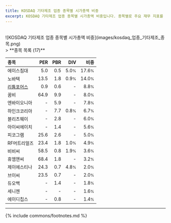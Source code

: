 ```yaml
---
title: KOSDAQ 기타제조 업종 종목별 시가총액 비중
excerpt: KOSDAQ 기타제조 업종 종목별 시가총액 비중입니다. 종목별로 주요 재무 지표를 함께 표시합니다.
---
```

<br>
![KOSDAQ 기타제조 업종 종목별 시가총액 비중](images/kosdaq_업종_기타제조_종목.png)
<br>
> **종목 목록 (17)**<a id="list"></a>

| **종목** | **PER** | **PBR** | **DIV** | **비중** |
| :------- | ------: | ------: | ------: | -------: |
| 에이스침대 | 5.0 | 0.5 | 5.0<small>%</small> | 17.6<small>%</small> |
| 노바텍 | 13.5 | 1.8 | 0.9<small>%</small> | 14.0<small>%</small> |
| [리튬포어스](/073570/) | 0.9 | 0.6 | - | 8.8<small>%</small> |
| 꿈비 | 64.9 | 9.9 | - | 8.0<small>%</small> |
| 엔바이오니아 | - | 5.9 | - | 7.8<small>%</small> |
| 하인크코리아 | - | 7.7 | 0.8<small>%</small> | 6.7<small>%</small> |
| 블리츠웨이 | - | 2.8 | - | 6.0<small>%</small> |
| 아이씨에이치 | - | 1.4 | - | 5.6<small>%</small> |
| 피코그램 | 25.6 | 2.6 | - | 5.0<small>%</small> |
| RF머트리얼즈 | 23.4 | 1.8 | 1.0<small>%</small> | 4.9<small>%</small> |
| 비비씨 | 58.5 | 0.8 | 1.9<small>%</small> | 3.6<small>%</small> |
| 휴엠앤씨 | 68.4 | 1.8 | - | 3.2<small>%</small> |
| 제이에스티나 | 24.3 | 0.7 | 4.8<small>%</small> | 2.0<small>%</small> |
| 브이씨 | 23.5 | 0.7 | - | 2.0<small>%</small> |
| 듀오백 | - | 1.4 | - | 1.8<small>%</small> |
| 세니젠 | - | - | - | 1.6<small>%</small> |
| 에이디칩스 | - | 0.8 | - | 1.4<small>%</small> |

---
{% include commons/footnotes.md %}